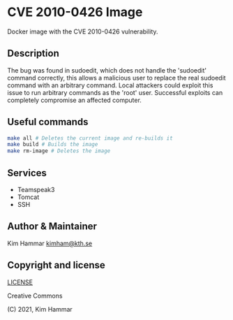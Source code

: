 # CVE 2010-0426 Image

Docker image with the CVE 2010-0426 vulnerability.

## Description
The bug was found in sudoedit, which does not handle the 'sudoedit' command correctly, this allows a malicious user to replace the real sudoedit command with an arbitrary command.
Local attackers could exploit this issue to run arbitrary commands as the 'root' user. Successful exploits can completely compromise an affected computer.    

## Useful commands

```bash
make all # Deletes the current image and re-builds it
make build # Builds the image
make rm-image # Deletes the image   
```

## Services

- Teamspeak3
- Tomcat
- SSH

## Author & Maintainer

Kim Hammar <kimham@kth.se>

## Copyright and license

[LICENSE](LICENSE.md)

Creative Commons

(C) 2021, Kim Hammar